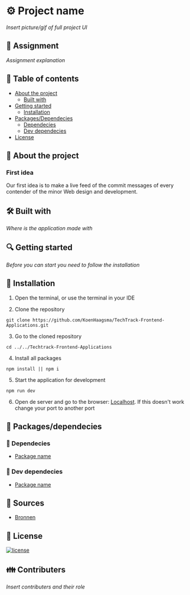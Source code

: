 # ⚙ Project name

_Insert picture/gif of full project UI_

## 📂 Assignment

_Assignment explanation_

## 🧾 Table of contents

-   [About the project](##About-the-project)
    -   [Built with](###Built-with)
-   [Getting started](##Getting-started)
    -   [Installation](##Installation)
-   [Packages/Dependecies](##Packages/dependecies)
    -   [Dependecies](##Dependecies)
    -   [Dev dependecies](##Dev-dependecies)
-   [License](##License)

## 📖 About the project

### First idea
Our first idea is to make a live feed of the commit messages of every contender of the minor Web design and development.

## 🛠 Built with

_Where is the application made with_

## 🔍 Getting started

_Before you can start you need to follow the installation_

## 🔨 Installation

1. Open the terminal, or use the terminal in your IDE

2. Clone the repository

```
git clone https://github.com/KoenHaagsma/TechTrack-Frontend-Applications.git
```

3. Go to the cloned repository

```
cd ../../Techtrack-Frontend-Applications
```

4. Install all packages

```
npm install || npm i
```

5. Start the application for development

```
npm run dev
```

6. Open de server and go to the browser: [Localhost](http://localhost:3000/). If this doesn't work change your port to another port

## 🧰 Packages/dependecies

### 🧱 Dependecies

-   [Package name]()

### 🧱 Dev dependecies

-   [Package name]()

## 📑 Sources

-   [Bronnen]()

## 🔖 License

[![license](https://img.shields.io/github/license/DAVFoundation/captain-n3m0.svg?style=flat-square)]()

## 👪 Contributers

_Insert contributers and their role_
